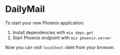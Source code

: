 # DailyMail

To start your new Phoenix application:

1. Install dependencies with `mix deps.get`
2. Start Phoenix endpoint with `mix phoenix.server`

Now you can visit `localhost:4000` from your browser.
